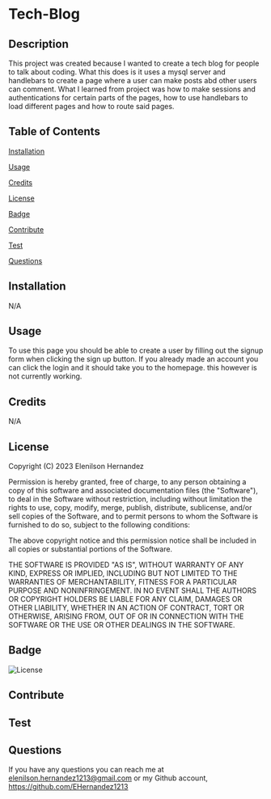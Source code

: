 # Tech-Blog

  ## Description

  This project was created because I wanted to create a tech blog for people to talk about coding.
  What this does is it uses a mysql server and handlebars to create a page where a user can make posts abd other users can comment.
  What I learned from project was how to make sessions and authentications for certain parts of the pages, how to use handlebars to load different pages and how to route said pages.

  ## Table of Contents

  [Installation](#installation)

  [Usage](#usage)
  
  [Credits](#credits)

  [License](#license)

  [Badge](#badge)

  [Contribute](#contribute)

  [Test](#test)

  [Questions](#questions)

  ## Installation

  N/A

  ## Usage

  To use this page you should be able to create a user by filling out the signup form when clicking the sign up button. If you already made an account you can click the login and it should take you to the homepage. this however is not currently working.
  


  ## Credits
  
  N/A

  ## License
    
  Copyright (C) 2023 Elenilson Hernandez
    
  Permission is hereby granted, free of charge, to any person obtaining a copy of this software and 
  associated documentation files (the "Software"), to deal in the Software without restriction, 
  including without limitation the rights to use, copy, modify, merge, publish, distribute, sublicense, 
  and/or sell copies of the Software, and to permit persons to whom the Software is furnished to do 
  so, subject to the following conditions:
    
  The above copyright notice and this permission notice shall be included in all copies or substantial
  portions of the Software.

  THE SOFTWARE IS PROVIDED "AS IS", WITHOUT WARRANTY OF ANY KIND, EXPRESS OR
  IMPLIED, INCLUDING BUT NOT LIMITED TO THE WARRANTIES OF MERCHANTABILITY, FITNESS
  FOR A PARTICULAR PURPOSE AND NONINFRINGEMENT. IN NO EVENT SHALL THE AUTHORS
  OR COPYRIGHT HOLDERS BE LIABLE FOR ANY CLAIM, DAMAGES OR OTHER LIABILITY,
  WHETHER IN AN ACTION OF CONTRACT, TORT OR OTHERWISE, ARISING FROM, OUT OF OR IN
  CONNECTION WITH THE SOFTWARE OR THE USE OR OTHER DEALINGS IN THE SOFTWARE.
  

  ## Badge

![License](https://img.shields.io/badge/License-MIT-green)

  ## Contribute

  

  ## Test

  

  ## Questions

  If you have any questions you can reach me at elenilson.hernandez1213@gmail.com or my Github account, https://github.com/EHernandez1213
